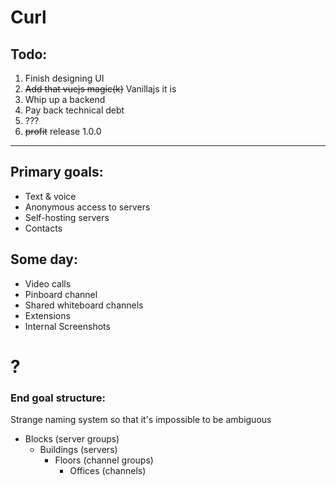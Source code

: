 # Curl

## Todo:

1. Finish designing UI
2. ~~Add that vuejs magic(k)~~ Vanillajs it is
3. Whip up a backend
4. Pay back technical debt
5. ???
6. ~~profit~~ release 1.0.0

--- 
## Primary goals:
* Text & voice 
* Anonymous access to servers
* Self-hosting servers
* Contacts

## Some day:
* Video calls
* Pinboard channel
* Shared whiteboard channels
* Extensions
* Internal Screenshots

# ?
### End goal structure:

Strange naming system so that it's impossible to be ambiguous
* Blocks (server groups)
  * Buildings (servers)
    * Floors (channel groups)
      * Offices (channels)
